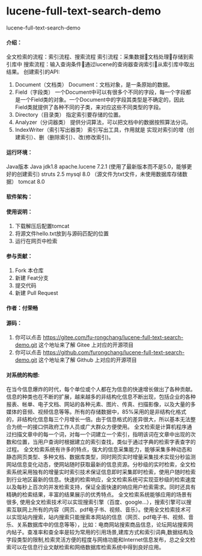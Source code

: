 # lucene-full-text-search-demo
lucene-full-text-search-demo
#### 介绍：
全文检索的流程：索引流程、搜索流程
索引流程：采集数据文档处理存储到索引库中
搜索流程：输入查询条件通过lucene的查询器查询索引从索引库中取出结果。
	创建索引的API:
1.	Document（文档类）
Document：文档对象，是一条原始的数据。
2.	Field（字段类）
一个Document中可以有很多个不同的字段，每一个字段都是一个Field类的对象。一个Document中的字段其类型是不确定的，因此Field类就提供了各种不同的子类，来对应这些不同类型的字段。
3.	Directory（目录类）
指定索引要存储的位置。
4.	Analyzer（分词器类）
提供分词算法，可以把文档中的数据按照算法分词。
5. IndexWriter（索引写出器类）
索引写出工具，作用就是 实现对索引的增（创建索引）、删（删除索引）、改(修改索引)。
#### 运行环境：
Java版本 Java jdk1.8
apache.lucene 7.2.1 (使用了最新版本而不是5.0，能够更好的创建索引)
struts 2.5 
mysql 8.0 （源文件为txt文件，未使用数据库存储数据）
tomcat 8.0
#### 软件架构：
 
#### 使用说明：
1.	下载解压后配置tomcat
2.	将源文件hello.txt放到与源码匹配的位置
3.	运行在网页中检索
#### 参与贡献：
1.	Fork 本仓库
2.	新建 Feat分支
3.	提交代码
4.	新建 Pull Request
#### 作者：付荣畅
#### 源码：
1.	你可以点击 https://gitee.com/fu-rongchang/lucene-full-text-search-demo.git 这个地址来了解 Gitee 上对应的开源项目
2.	你可以点击 https://github.com/furongchang/lucene-full-text-search-demo.git 这个地址来了解 Github 上对应的开源项目

#### 对系统的构想:
在当今信息爆炸的时代，每个单位或个人都在为信息的快速增长做出了各种贡献。信息的种类也在不断的扩展，越来越多的非结构化信息不断出现，包括企业的各种报表、帐单、电子文档、网站的各种元素、图片、传真、扫描影像，以及大量的多媒体的音频、视频信息等等。所有的存储数据中，85%采用的是非结构化格式的，非结构化信息每三个月增长一倍。由于信息格式的差异很大，所以基本无法整合为统一的接口供政府工作人员或广大群众方便使用。
全文检索是计算机程序通过扫描文章中的每一个词，对每一个词建立一个索引，指明该词在文章中出现的次数和位置，当用户查询时根据建立的索引查找，类似于通过字典的检索字表查字的过程。
全文检索系统有许多的特点，强大的信息采集能力，能够采集多种动态和静态网页类型、多种文档、数据库类型，同时网页实时增量采集技术实现分秒监测网站信息变化动态，使网站随时获取最新的信息资源。分秒级的实时检索，全文检索系统采用独有的增量实时索引技术保证信息即时采集即时检索，使用户随时检索到行业地区最新的信息。快速的检索响应，全文检索系统可实现亚秒级的检索速度以及每秒上百次的并发检索支持，保证全面快速的响应用户检索需求。同时还具有精确的检索结果，丰富的结果展示的优秀特点。
全文检索系统能够应用的场景有很多, 使用全文检索技术可以实现搜索引擎（百度、google…），搜索引擎可以搜索互联网上所有的内容（网页、pdf电子书、视频、音乐）。使用全文检索技术可以实现站内搜索，站内搜索只能搜索本网站的信息（网页、pdf电子书、视频、音乐、关系数据库中的信息等等），比如：电商网站搜索商品信息，论坛网站搜索网内帖子。查准率和查全率是较为常用的引用场景,建库方式和索引词典,数据结构及字段类型的限制,检索灵活方便的程度与网络功能和Internet信息发布，总之全文检索可以在信息行业文献检索和网络数据库检索系统中得到良好应用。
